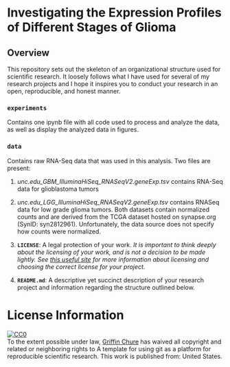 # Investigating the Expression Profiles of Different Stages of Glioma 

## Overview
This repository sets out the skeleton of an organizational structure used for scientific research. It loosely follows what I have used for several of my research projects and I hope it inspires you to conduct your research in an open, reproducible, and honest manner.

### **`experiments`** 
Contains one ipynb file with all code used to process and analyze the data, as well as display the analyzed data in figures.

### **`data`** 
Contains raw RNA-Seq data that was used in this analysis. Two files are present:
1. _unc.edu_GBM_IlluminaHiSeq_RNASeqV2.geneExp.tsv_ contains RNA-Seq data for glioblastoma tumors
2. _unc.edu_LGG_IlluminaHiSeq_RNASeqV2.geneExp.tsv_ contains RNASeq data for low grade glioma tumors.
Both datasets contain normalized counts and are derived from the TCGA dataset hosted on synapse.org (SynID: syn2812961). Unfortunately, the data source does not specify how counts were normalized.


1. **`LICENSE`**: A legal protection of your work. *It is important to think deeply about the licensing of your work, and is not a decision to be made lightly. See [this useful site](https://choosealicense.com/) for more information about licensing and choosing the correct license for your project.*

2. **`README.md`**: A descriptive yet succinct description of your research project and information regarding the structure outlined below.

# License Information

<p xmlns:dct="http://purl.org/dc/terms/" xmlns:vcard="http://www.w3.org/2001/vcard-rdf/3.0#">
  <a rel="license"
     href="http://creativecommons.org/publicdomain/zero/1.0/">
    <img src="http://i.creativecommons.org/p/zero/1.0/88x31.png" style="border-style: none;" alt="CC0" />
  </a>
  <br />
  To the extent possible under law,
  <a rel="dct:publisher"
     href="github.com/gchure/reproducible_research">
    <span property="dct:title">Griffin Chure</span></a>
  has waived all copyright and related or neighboring rights to
  <span property="dct:title">A template for using git as a platform for reproducible scientific research</span>.
This work is published from:
<span property="vcard:Country" datatype="dct:ISO3166"
      content="US" about="github.com/gchure/reproducible_research">
  United States</span>.
</p>
